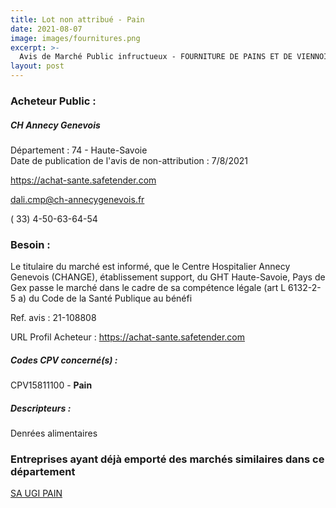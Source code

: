 ```yaml
---
title: Lot non attribué - Pain
date: 2021-08-07
image: images/fournitures.png
excerpt: >-
  Avis de Marché Public infructueux - FOURNITURE DE PAINS ET DE VIENNOISERIE
layout: post
---
```


### Acheteur Public :
##### CH Annecy Genevois
Département : 74 - Haute-Savoie<br/>
Date de publication de l'avis de non-attribution : 7/8/2021


https://achat-sante.safetender.com

dali.cmp@ch-annecygenevois.fr

( 33) 4-50-63-64-54
### Besoin :

Le titulaire du marché est informé, que le Centre Hospitalier Annecy Genevois (CHANGE), établissement support, du GHT Haute-Savoie, Pays de Gex passe le marché dans le cadre de sa compétence légale (art L 6132-2-5 a) du Code de la Santé Publique au bénéfi

Ref. avis : 21-108808

URL Profil Acheteur : https://achat-sante.safetender.com

##### Codes CPV concerné(s) :
CPV15811100 - **Pain** <br/>

##### Descripteurs :
Denrées alimentaires <br/>

### Entreprises ayant déjà emporté des marchés similaires dans ce département
<a href="/entreprise-544/siren-304690910">SA UGI PAIN</a><br/><br/>
